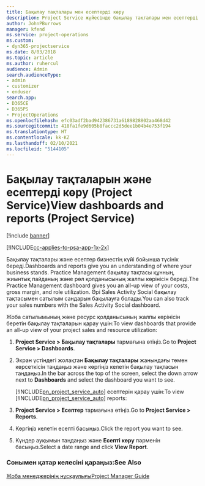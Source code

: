 ```yaml
---
title: Бақылау тақталары мен есептерді көру
description: Project Service жүйесінде бақылау тақталары мен есептерді көру жолы
author: JohnPBurrows
manager: kfend
ms.service: project-operations
ms.custom:
- dyn365-projectservice
ms.date: 8/03/2018
ms.topic: article
ms.author: ruhercul
audience: Admin
search.audienceType:
- admin
- customizer
- enduser
search.app:
- D365CE
- D365PS
- ProjectOperations
ms.openlocfilehash: efc03adf2bad942386731a6189828802aa468d42
ms.sourcegitcommit: 418fa1fe9d605b8faccc2d5dee1b04b4e753f194
ms.translationtype: HT
ms.contentlocale: kk-KZ
ms.lasthandoff: 02/10/2021
ms.locfileid: "5144105"
---
```

# <a name="view-dashboards-and-reports-project-service"></a><span data-ttu-id="0115a-103">Бақылау тақталарын және есептерді көру (Project Service)</span><span class="sxs-lookup"><span data-stu-id="0115a-103">View dashboards and reports (Project Service)</span></span>

[!include [banner](../includes/psa-now-project-operations.md)]

[!INCLUDE[cc-applies-to-psa-app-1x-2x](../includes/cc-applies-to-psa-app-1x-2x.md)]

<span data-ttu-id="0115a-104">Бақылау тақталары және есептер бизнестің күйі бойынша түсінік береді.</span><span class="sxs-lookup"><span data-stu-id="0115a-104">Dashboards and reports give you an understanding of where your business stands.</span></span> <span data-ttu-id="0115a-105">Practice Management бақылау тақтасы құнның, жиынтық пайданың және рөл қолданысының жалпы көрінісін береді.</span><span class="sxs-lookup"><span data-stu-id="0115a-105">The Practice Management dashboard gives you an all-up view of your costs, gross margin, and role utilization.</span></span> <span data-ttu-id="0115a-106">Әрі Sales Activity Social бақылау тақтасымен сатылым сандарын бақылауға болады.</span><span class="sxs-lookup"><span data-stu-id="0115a-106">You can also track your sales numbers with the Sales Activity Social dashboard.</span></span>  
  
 <span data-ttu-id="0115a-107">Жоба сатылымының және ресурс қолданысының жалпы көрінісін беретін бақылау тақталарын қарау үшін:</span><span class="sxs-lookup"><span data-stu-id="0115a-107">To view dashboards that provide an all-up view of your project sales and resource utilization:</span></span>  
  
1. <span data-ttu-id="0115a-108">**Project Service > Бақылау тақталары** тармағына өтіңіз.</span><span class="sxs-lookup"><span data-stu-id="0115a-108">Go to **Project Service > Dashboards**.</span></span>  
  
2. <span data-ttu-id="0115a-109">Экран үстіндегі жолақтан **Бақылау тақталары** жанындағы төмен көрсеткісін таңдаңыз және көргіңіз келетін бақылау тақтасын таңдаңыз.</span><span class="sxs-lookup"><span data-stu-id="0115a-109">In the bar across the top of the screen, select the down arrow next to **Dashboards** and select the dashboard you want to see.</span></span>  
  
   <span data-ttu-id="0115a-110">[!INCLUDE[pn_project_service_auto](../includes/pn-project-service-auto.md)] есептерін қарау үшін:</span><span class="sxs-lookup"><span data-stu-id="0115a-110">To view [!INCLUDE[pn_project_service_auto](../includes/pn-project-service-auto.md)] reports:</span></span>  
  
3. <span data-ttu-id="0115a-111">**Project Service > Есептер** тармағына өтіңіз.</span><span class="sxs-lookup"><span data-stu-id="0115a-111">Go to **Project Service > Reports**.</span></span>  
  
4. <span data-ttu-id="0115a-112">Көргіңіз келетін есепті басыңыз.</span><span class="sxs-lookup"><span data-stu-id="0115a-112">Click the report you want to see.</span></span>  
  
5. <span data-ttu-id="0115a-113">Күндер ауқымын таңдаңыз және **Есепті көру** пәрменін басыңыз.</span><span class="sxs-lookup"><span data-stu-id="0115a-113">Select a date range and click **View Report**.</span></span>  
  
### <a name="see-also"></a><span data-ttu-id="0115a-114">Сонымен қатар келесіні қараңыз:</span><span class="sxs-lookup"><span data-stu-id="0115a-114">See Also</span></span>  
 [<span data-ttu-id="0115a-115">Жоба менеджерінің нұсқаулығы</span><span class="sxs-lookup"><span data-stu-id="0115a-115">Project Manager Guide</span></span>](../psa/project-manager-guide.md)
